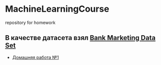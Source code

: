 # MachineLearningCourse
repository for homework
## В качестве датасета взял [Bank Marketing Data Set ](https://archive.ics.uci.edu/ml/datasets/Bank%20Marketing) 

- [Домашняя работа №1]()
